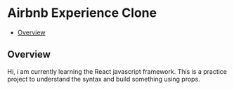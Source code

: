 # Airbnb Experience Clone


- [Overview](#overview)
  


## Overview

Hi, i am currently learning the React javascript framework. 
This is a practice project to understand the syntax and build something using props.